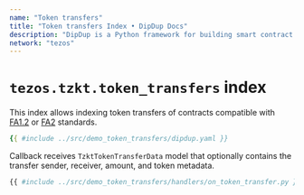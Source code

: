 ```yaml
---
name: "Token transfers"
title: "Token transfers Index • DipDup Docs"
description: "DipDup is a Python framework for building smart contract indexers. It helps developers focus on business logic instead of writing a boilerplate to store and serve data."
network: "tezos"
---
```


# `tezos.tzkt.token_transfers` index

This index allows indexing token transfers of contracts compatible with [FA1.2](https://gitlab.com/tzip/tzip/-/blob/master/proposals/tzip-7/README.md) or [FA2](https://gitlab.com/tzip/tzip/-/blob/master/proposals/tzip-12/tzip-12.md) standards.

```yaml [dipdup.yaml]
{{ #include ../src/demo_token_transfers/dipdup.yaml }}
```

Callback receives `TzktTokenTransferData` model that optionally contains the transfer sender, receiver, amount, and token metadata.

```python
{{ #include ../src/demo_token_transfers/handlers/on_token_transfer.py }}
```
